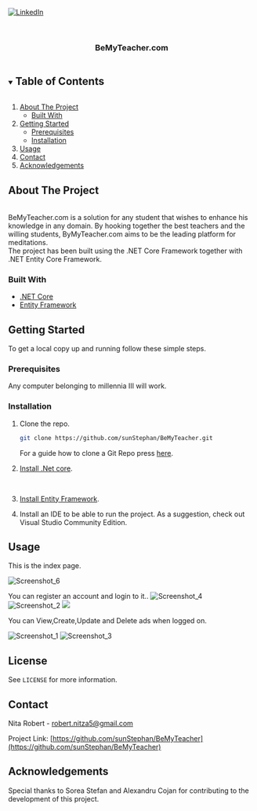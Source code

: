 ﻿<!--
*** To avoid retyping too much info. Do a search and replace for the following:
*** github_username, repo_name, twitter_handle, email, project_title, project_description
-->



<!-- PROJECT SHIELDS -->
<!--
*** I'm using markdown "reference style" links for readability.
*** Reference links are enclosed in brackets [ ] instead of parentheses ( ).
*** See the bottom of this document for the declaration of the reference variables
*** for contributors-url, forks-url, etc. This is an optional, concise syntax you may use.
*** https://www.markdownguide.org/basic-syntax/#reference-style-links
-->
[![LinkedIn][linkedin-shield]](https://www.linkedin.com/in/stefan-sorea-979a1b182/)



<!-- PROJECT LOGO -->
<br />
<p align="center">

[comment]: <> (  <a href="https://github.com/sunStephan/DungeonCrawler">)

[comment]: <> (    <img src="images/logo.png" alt="Logo" width="80" height="80">)

[comment]: <> (  </a>)

  <h3 align="center">BeMyTeacher.com</h3>


<!-- TABLE OF CONTENTS -->
<details open="open">
  <summary><h2 style="display: inline-block">Table of Contents</h2></summary>
  <ol>
    <li>
      <a href="#about-the-project">About The Project</a>
      <ul>
        <li><a href="#built-with">Built With</a></li>
      </ul>
    </li>
    <li>
      <a href="#getting-started">Getting Started</a>
      <ul>
        <li><a href="#prerequisites">Prerequisites</a></li>
        <li><a href="#installation">Installation</a></li>
      </ul>
    </li>
    <li><a href="#usage">Usage</a></li>
    <li><a href="#contact">Contact</a></li>
    <li><a href="#acknowledgements">Acknowledgements</a></li>
  </ol>
</details>



<!-- ABOUT THE PROJECT -->
## About The Project

<p align="left">
    <br />
    BeMyTeacher.com is a solution for any student that wishes to enhance his knowledge in any domain. By hooking together the best teachers and the willing students, ByMyTeacher.com aims to be the leading platform for meditations.
<br/>
The project has been built using the .NET Core Framework together with .NET Entity Core Framework.

</p>




### Built With

* [.NET Core](https://en.wikipedia.org/wiki/.NET)
* [Entity Framework](https://en.wikipedia.org/wiki/Entity_Framework)



<!-- GETTING STARTED -->
## Getting Started

To get a local copy up and running follow these simple steps.



### Prerequisites

Any computer belonging to millennia III will work.

### Installation

1. Clone the repo.
   ```sh
   git clone https://github.com/sunStephan/BeMyTeacher.git
   ```
    For a guide how to clone a Git Repo press [here](https://docs.github.com/en/github/creating-cloning-and-archiving-repositories/cloning-a-repository-from-github/cloning-a-repository).


2. [Install .Net core]().
<br/>
   

3. [Install Entity Framework]().


4. Install an IDE to be able to run the project. As a suggestion, check out Visual Studio Community Edition.


<!-- USAGE EXAMPLES -->
## Usage

This is the index page.

![Screenshot_6](https://user-images.githubusercontent.com/67429581/131632729-9bfb6efd-6e24-4f2b-94bc-1ddbb034f1b7.png)

You can register an account and login to it..
![Screenshot_4](https://user-images.githubusercontent.com/67429581/131633104-46b31ea5-ad13-41d6-8b2c-075af65fbb55.png)
![Screenshot_2](https://user-images.githubusercontent.com/67429581/131633139-96652ac4-ff9e-4242-af3f-65cdc15185b1.png)
![](readme_images/4.png)

You can View,Create,Update and Delete ads when logged on.

![Screenshot_1](https://user-images.githubusercontent.com/67429581/131632899-11e13877-f5fd-45e0-b71e-7a539fada1be.png)
![Screenshot_3](https://user-images.githubusercontent.com/67429581/131633213-9baccf8d-5f49-490e-9754-28689f564fed.png)

<!-- LICENSE -->
## License

See `LICENSE` for more information.

<!-- CONTACT -->
## Contact

Nita Robert - [robert.nitza5@gmail.com](robert.nitza5@gmail.com)

Project Link: [https://github.com/sunStephan/BeMyTeacher](https://github.com/sunStephan/BeMyTeacher)



<!-- ACKNOWLEDGEMENTS -->
## Acknowledgements

Special thanks to Sorea Stefan and Alexandru Cojan for contributing to the development of this project.





<!-- MARKDOWN LINKS & IMAGES -->
<!-- https://www.markdownguide.org/basic-syntax/#reference-style-links -->
[contributors-shield]: https://img.shields.io/github/contributors/github_username/repo.svg?style=for-the-badge
[contributors-url]: https://github.com/github_username/repo_name/graphs/contributors
[forks-shield]: https://img.shields.io/github/forks/github_username/repo.svg?style=for-the-badge
[forks-url]: https://github.com/github_username/repo_name/network/members
[stars-shield]: https://img.shields.io/github/stars/github_username/repo.svg?style=for-the-badge
[stars-url]: https://github.com/github_username/repo_name/stargazers
[issues-shield]: https://img.shields.io/github/issues/github_username/repo.svg?style=for-the-badge
[issues-url]: https://github.com/github_username/repo_name/issues
[license-shield]: https://img.shields.io/github/license/github_username/repo.svg?style=for-the-badge
[license-url]: https://github.com/github_username/repo_name/blob/master/LICENSE.txt
[linkedin-shield]: https://img.shields.io/badge/-LinkedIn-black.svg?style=for-the-badge&logo=linkedin&colorB=555
[linkedin-url]: https://linkedin.com/in/github_username
